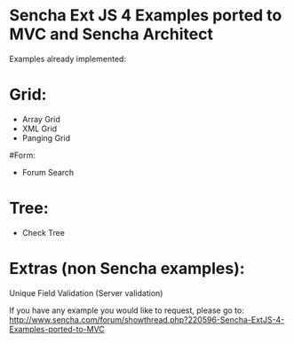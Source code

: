 # Sencha Ext JS 4 Examples ported to MVC and Sencha Architect

Examples already implemented:

# Grid:
* Array Grid
* XML Grid
* Panging Grid

#Form:
* Forum Search

# Tree:
* Check Tree

# Extras (non Sencha examples):
Unique Field Validation (Server validation)

If you have any example you would like to request, please go to:
http://www.sencha.com/forum/showthread.php?220596-Sencha-ExtJS-4-Examples-ported-to-MVC
